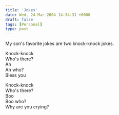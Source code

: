 ```yaml
---
title: 'Jokes'
date: Wed, 24 Mar 2004 14:34:31 +0000
draft: false
tags: [Personal]
type: post
---
```


My son's favorite jokes are two knock-knock jokes.

Knock-knock  
Who's there?  
Ah  
Ah who?  
Bless you

Knock-knock  
Who's there?  
Boo  
Boo who?  
Why are you crying?